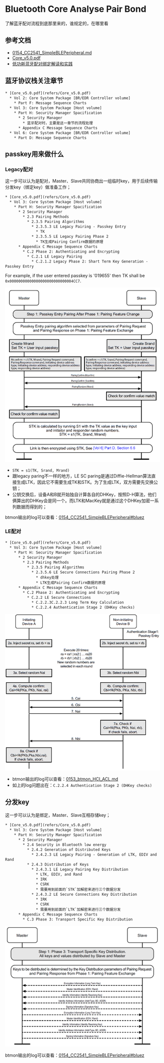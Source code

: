 # Bluetooth Core Analyse Pair Bond

了解蓝牙配对流程到底那里来的，谁规定的，在哪里看

## 参考文档

* [0154_CC2541_SimpleBLEPeripheral.md](0154_CC2541_SimpleBLEPeripheral.md)
* [Core_v5.0.pdf](refers/Core_v5.0.pdf)
* [低功耗蓝牙配对绑定解读和实践](https://www.cnblogs.com/iini/p/12801242.html)

## 蓝牙协议栈关注章节

```
* [Core_v5.0.pdf](refers/Core_v5.0.pdf)
  * Vol 2: Core System Package [BR/EDR Controller volume]
    * Part F: Message Sequence Charts
  * Vol 3: Core System Package [Host volume]
    * Part H: Security Manager Spacification
      * 2 Security Manager
        * 蓝牙配对时，主要是这一章节的流程处理
      * Appendix C Message Sequence Charts
  * Vol 6: Core System Package [BR/EDR Controller volume]
    * Part D: Message Sequence Charts
```


## passkey用来做什么

### Legacy配对

这一步可以认为是配对，Master、Slave共同协商出一组临时key，用于后续传输分发key（绑定key）做准备工作；

```
* [Core_v5.0.pdf](refers/Core_v5.0.pdf)
  * Vol 3: Core System Package [Host volume]
    * Part H: Security Manager Spacification
      * 2 Security Manager
        * 2.3 Pairing Methods
          * 2.3.5 Pairing Algorithms
            * 2.3.5.3 LE Legacy Pairing - Passkey Entry
              * TK
            * 2.3.5.5 LE Legacy Pairing Phase 2
              * TK生成Pairing Confirm数据的原理
      * Appendix C Message Sequence Charts
        * C.2 Phase 2: Authenticating and Encrypting
          * C.2.1 LE Legacy Pairing
            * C.2.1.2 Legacy Phase 2: Shart Term Key Generation - Passkey Entry
```

For example, if the user entered passkey is '019655' then TK shall be `0x00000000000000000000000000004CC7`.
    
![Bluetooth_Passkey_Entry_Pairing_Algorithm.png](images/Bluetooth_Passkey_Entry_Pairing_Algorithm.png)

* `STK = s1(TK, Srand, Mrand)`
* 跟legacy paring不一样的地方，LE SC paring是通过Diffie-Hellman算法直接生成LTK，因此它不需要生成TK和STK。为了生成LTK，双方需要先交换公钥；
* 公钥交换后，设备A和B就开始独自计算各自的DHKey，按照D-H算法，他们俩算出的DHKey会是同一个。而LTK和MacKey就是通过这个DHKey加密一系列数据而得到的；

btmon输出的log可以查看：[0154_CC2541_SimpleBLEPeripheral#bluez](0154_CC2541_SimpleBLEPeripheral.md#bluez)

### LE配对

```
* [Core_v5.0.pdf](refers/Core_v5.0.pdf)
  * Vol 3: Core System Package [Host volume]
    * Part H: Security Manager Spacification
      * 2 Security Manager
        * 2.3 Pairing Methods
          * 2.3.5 Pairing Algorithms
            * 2.3.5.6 LE Secure Connections Pairing Phase 2
              * dhkey处理
              * LTK生成Pairing Confirm数据的原理
      * Appendix C Message Sequence Charts
        * C.2 Phase 2: Authenticating and Encrypting
          * C.2.2 LE Secure Connections
            * C.2.2.3C.2.2.3 Long Term Key Calculation
            * C.2.2.4 Authentication Stage 2 (DHKey checks)
```

![Bluetooth_LE_SC_Pairing_DH.png](images/Bluetooth_LE_SC_Pairing_DH.png)

* btmon输出的log可以查看：[0153_btmon_HCI_ACL.md](0153_btmon_HCI_ACL.md)
* 如上的log问题出在：`C.2.2.4 Authentication Stage 2 (DHKey checks)`

## 分发key

这一步可以认为是绑定，Master、Slave互相存储key；

```
* [Core_v5.0.pdf](refers/Core_v5.0.pdf)
  * Vol 3: Core System Package [Host volume]
    * Part H: Security Manager Spacification
      * 2 Security Manager
        * 2.4 Security in Bluetooth low energy
          * 2.4.2 Generation of Distributed Keys
            * 2.4.2.3 LE Legacy Pairing - Generation of LTK, EDIV and Rand
          * 2.4.3 Distribution of Keys
            * 2.4.3.1 LE Legacy Pairing Key Distribution
              * LTK, EDIV, and Rand
              * IRK
              * CSRK
              * 需要用到前面的`STK`加解密来进行三个数据分发
            * 2.4.3.2 LE Secure Connections Key Distribution
              * IRK
              * CSRK
              * 需要用到前面的`LTK`加解密来进行三个数据分发
      * Appendix C Message Sequence Charts
        * C.3 Phase 3: Transport Specific Key Distribution
```

![Bluetooth_Transport_Specific_Key_Distribution.png](images/Bluetooth_Transport_Specific_Key_Distribution.png)

btmon输出的log可以查看：[0154_CC2541_SimpleBLEPeripheral#bluez](0154_CC2541_SimpleBLEPeripheral.md#bluez)
